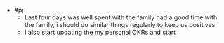 - #pj
	- Last four days was well spent with the family had a good time with the family, i should do similar things regularly to keep us positives
	- I also start updating the my personal OKRs and start